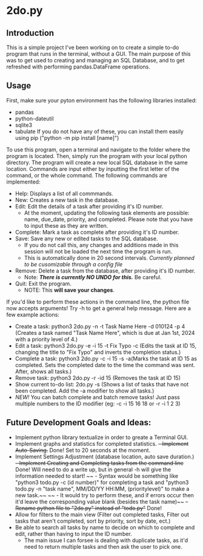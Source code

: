 # 2do.py

## Introduction
This is a simple project I've been working on to create a simple to-do program that runs in the terminal, without a GUI. The main purpose of this was to get used to creating and managing an SQL Database, and to get refreshed with performing pandas.DataFrame operations.

## Usage
First, make sure your pyton environment has the following libraries installed:
- pandas
- python-dateutil
- sqlite3
- tabulate
If you do not have any of these, you can install them easily using pip ("python -m pip install [name]")

To use this program, open a terminal and navigate to the folder where the program is located. Then, simply run the program with your local python directory. The program will create a new local SQL database in the same location. Commands are input either by inputting the first letter of the command, or the whole command. The following commands are implemented: 

- Help: Displays a list of all commmands.
- New: Creates a new task in the database.
- Edit: Edit the details of a task after providing it's ID number. 
    - At the moment, updating the following task elements are possible: name, due_date, priority, and completed. Please note that you have to input these as they are written.
- Complete: Mark a task as complete after providing it's ID number.
- Save: Save any new or edited tasks to the SQL database. 
    - If you do not call this, any changes and additions made in this session will not be loaded the next time the program is run.
    - This is automatically done in 20 second intervals. *Currently planned to be cusomizable through a config file*
- Remove: Delete a task from the database, after providing it's ID number.
    - Note: ***There is currently NO UNDO for this.*** Be careful.
- Quit: Exit the program.
    - NOTE: This **will save your changes**.

If you'd like to perform these actions in the command line, the python file now accepts arguments! Try -h to get a general help message. Here are a few example actions:
- Create a task: python3 2do.py -n -t Task Name Here -d 010124 -p 4 (Creates a task named "Task Name Here", which is due at Jan 1st, 2024 with a priority level of 4.)
- Edit a task: python3 2do.py -e -i 15 -t Fix Typo -c (Edits the task at ID 15, changing the title to "Fix Typo" and inverts the completion status.)
- Complete a task: python3 2do.py -c -i 15 -s -a(Marks the task at ID 15 as completed. Sets the completed date to the time the command was sent. After, shows all tasks.)
- Remove task: python3 2do.py -r -id 15 (Removes the task at ID 15)
- Show current to-do list: 2do.py -s (Shows a list of tasks that have not been completed. Add the -a modifier to show all tasks.)
- *NEW!* You can batch complete and batch remove tasks! Just pass multiple numbers to the ID modifier (eg: -c -i 15 16 18 or -r -i 1 2 3)

## Future Development Goals and Ideas:
- Implement python library textualize in order to greate a Terminal GUI.
- Implement graphs and statistics for completed statistics.
~~- Implement Auto-Saving.~~ Done! Set to 20 seconds at the moment.
- Implement Settings Adjustment (database location, auto save duration.)
~~- Implement Creating and Completing tasks from the command line~~ Done! Will need to do a write up, but in general -h will give the information needed to start!
   ~~ - Syntax would be something like "python3 todo.py -c (id number)" for completing a task and "python3 todo.py -n "task name", MM/DD/YY HH:MM, (prioritylevel)" to make a new task.~~
       ~~ - It would try to perform these, and if errors occur then it'd leave the corresponding value blank (besides the task name)~~ 
~~- Rename python file to "2do.py" instead of "todo.py"~~ Done!
- Allow for filters to the main view (Filter out completed tasks, Filter out tasks that aren't completed, sort by priority, sort by date, ect.)
- Be able to search all tasks by name to decide on which to complete and edit, rather than having to input the ID number.
    - The main issue I can forsee is dealing with duplicate tasks, as it'd need to return multiple tasks and then ask the user to pick one.
